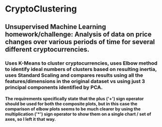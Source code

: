 # CryptoClustering

## Unsupervised Machine Learning homework/challenge: Analysis of data on price changes over various periods of time for several different cryptocurrencies.

### Uses K-Means to cluster cryptocurrencies, uses Elbow method to identify ideal numbers of clusters based on resulting inertia, uses Standard Scaling and compares results using all the features/dimensions in the original dataset vs using just 3 principal components identified by PCA.

#### The requirements specifically state that the plus ('+') sign operator should be used for both the composite plots, but in this case the comparison of elbow plots seems to be much clearer by using the multiplication ('*') sign operator to show them on a single chart / set of axes, so I left it that way.